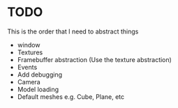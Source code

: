# TODO

This is the order that I need to abstract things
- window
- Textures
- Framebuffer abstraction (Use the texture abstraction)
- Events
- Add debugging
- Camera
- Model loading
- Default meshes e.g. Cube, Plane, etc
